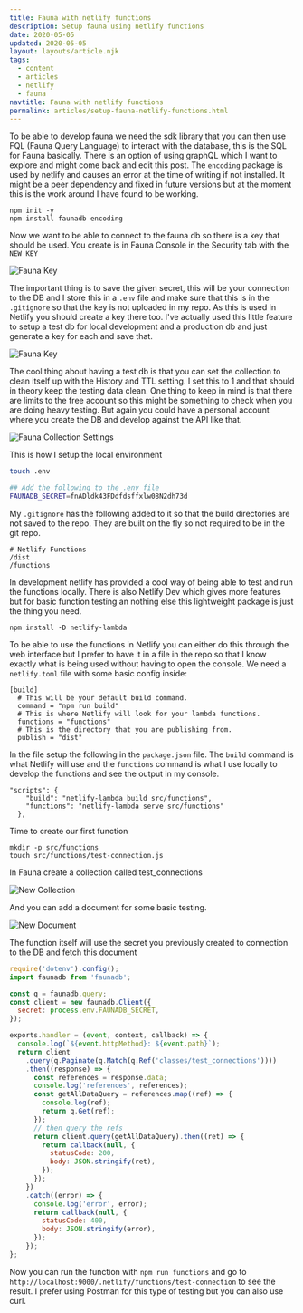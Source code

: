 ```yaml
---
title: Fauna with netlify functions
description: Setup fauna using netlify functions
date: 2020-05-05
updated: 2020-05-05
layout: layouts/article.njk
tags:
  - content
  - articles
  - netlify
  - fauna
navtitle: Fauna with netlify functions
permalink: articles/setup-fauna-netlify-functions.html
---
```


To be able to develop fauna we need the sdk library that you can then use FQL (Fauna Query Language) to interact with the database, this is the SQL for Fauna basically. There is an option of using graphQL which I want to explore and might come back and edit this post. The `encoding` package is used by netlify and causes an error at the time of writing if not installed. It might be a peer dependency and fixed in future versions but at the moment this is the work around I have found to be working.

```
npm init -y
npm install faunadb encoding
```

Now we want to be able to connect to the fauna db so there is a key that should be used. You create is in Fauna Console in the Security tab with the `NEW KEY`

![Fauna Key](https://res.cloudinary.com/hiltonmeyer-com/image/upload/f_auto,q_auto,c_scale,w_1024,dpr_auto/v1589787828/FaunaKey-01_uzloif.jpg)

The important thing is to save the given secret, this will be your connection to the DB and I store this in a `.env` file and make sure that this is in the `.gitignore` so that the key is not uploaded in my repo. As this is used in Netlify you should create a key there too. I've actually used this little feature to setup a test db for local development and a production db and just generate a key for each and save that. 

![Fauna Key](https://res.cloudinary.com/hiltonmeyer-com/image/upload/f_auto,q_auto,c_scale,w_1024,dpr_auto/v1589787828/FaunaKey-02_wor9ic.jpg)

 The cool thing about having a test db is that you can set the collection to clean itself up with the History and TTL setting. I set this to 1 and that should in theory keep the testing data clean. One thing to keep in mind is that there are limits to the free account so this might be something to check when you are doing heavy testing. But again you could have a personal account where you create the DB and develop against the API like that.

![Fauna Collection Settings](https://res.cloudinary.com/hiltonmeyer-com/image/upload/f_auto,q_auto,c_scale,w_1024,dpr_auto/v1589788363/FaunaCollectionSettings_awqvax.jpg)

This is how I setup the local environment

```bash
touch .env

## Add the following to the .env file
FAUNADB_SECRET=fnADldk43FDdfdsffxlw08N2dh73d
```

My `.gitignore` has the following added to it so that the build directories are not saved to the repo. They are built on the fly so not required to be in the git repo.

```
# Netlify Functions
/dist
/functions
```

In development netlify has provided a cool way of being able to test and run the functions locally. There is also Netlify Dev which gives more features but for basic function testing an nothing else this lightweight package is just the thing you need.

```
npm install -D netlify-lambda 
```

To be able to use the functions in Netlify you can either do this through the web interface but I prefer to have it in a file in the repo so that I know exactly what is being used without having to open the console. We need a `netlify.toml` file with some basic config inside:

```
[build]
  # This will be your default build command.
  command = "npm run build"
  # This is where Netlify will look for your lambda functions.
  functions = "functions"
  # This is the directory that you are publishing from.
  publish = "dist"
```

In the file setup the following in the `package.json` file. The `build` command is what Netlify will use and the `functions` command is what I use locally to develop the functions and see the output in my console.

```
"scripts": {
    "build": "netlify-lambda build src/functions",
    "functions": "netlify-lambda serve src/functions"
  },
```

Time to create our first function

```
mkdir -p src/functions
touch src/functions/test-connection.js
```

In Fauna create a collection called test_connections

![New Collection](https://res.cloudinary.com/hiltonmeyer-com/image/upload/f_auto,q_auto,c_scale,w_1024,dpr_auto/v1589788960/FaunaNewCollection_j3dvhy.jpg)

And you can add a document for some basic testing.

![New Document](https://res.cloudinary.com/hiltonmeyer-com/image/upload/f_auto,q_auto,c_scale,w_1024,dpr_auto/v1589788960/FaunaNewDocument_xwqpyo.jpg)

The function itself will use the secret you previously created to connection to the DB and fetch this document

```js
require('dotenv').config();
import faunadb from 'faunadb';

const q = faunadb.query;
const client = new faunadb.Client({
  secret: process.env.FAUNADB_SECRET,
});

exports.handler = (event, context, callback) => {
  console.log(`${event.httpMethod}: ${event.path}`);
  return client
    .query(q.Paginate(q.Match(q.Ref('classes/test_connections'))))
    .then((response) => {
      const references = response.data;
      console.log('references', references);
      const getAllDataQuery = references.map((ref) => {
        console.log(ref);
        return q.Get(ref);
      });
      // then query the refs
      return client.query(getAllDataQuery).then((ret) => {
        return callback(null, {
          statusCode: 200,
          body: JSON.stringify(ret),
        });
      });
    })
    .catch((error) => {
      console.log('error', error);
      return callback(null, {
        statusCode: 400,
        body: JSON.stringify(error),
      });
    });
};
```

Now you can run the function with `npm run functions` and go to `http://localhost:9000/.netlify/functions/test-connection` to see the result. I prefer using Postman for this type of testing but you can also use curl.